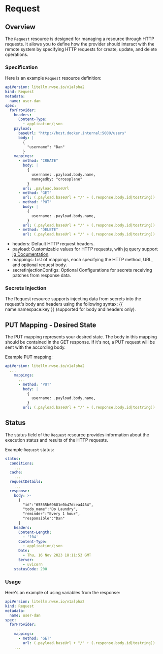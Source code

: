 # Request

## Overview

The `Request` resource is designed for managing a resource through HTTP requests. It allows you to define how the provider should interact with the remote system by specifying HTTP requests for create, update, and delete operations.

### Specification

Here is an example `Request` resource definition:

  ```yaml
  apiVersion: litellm.nwse.io/v1alpha2
  kind: Request
  metadata:
    name: user-dan
  spec:
    forProvider:
      headers:
        Content-Type:
          - application/json
      payload:
        baseUrl: "http://host.docker.internal:5000/users"
        body: |
          {
            "username": "Dan"
          }
      mappings:
        - method: "CREATE"
          body: |
            {
              username: .payload.body.name, 
              managedby: "crossplane"
            }
          url: .payload.baseUrl
        - method: "GET"
          url: (.payload.baseUrl + "/" + (.response.body.id|tostring)) 
        - method: "PUT"
          body: |
            {
              username: .payload.body.name, 
            }
          url: (.payload.baseUrl + "/" + (.response.body.id|tostring)) 
        - method: "DELETE"
          url: (.payload.baseUrl + "/" + (.response.body.id|tostring)) 
  ```

- headers: Default HTTP request headers.
- payload: Customizable values for HTTP requests, with jq query support [jq Documentation](https://jqlang.github.io/jq/manual/#object-identifier-index).
- mappings: List of mappings, each specifying the HTTP method, URL, and optional request body.
- secretInjectionConfigs: Optional Configurations for secrets receiving patches from response data.

### Secrets Injection

The Request resource supports injecting data from secrets into the request's body and headers using the following syntax: {{ name:namespace:key }} (supported for body and headers only).

## PUT Mapping - Desired State

The PUT mapping represents your desired state. The body in this mapping should be contained in the GET response. If it's not, a PUT request will be sent with the according body.

Example PUT mapping:

  ```yaml
  apiVersion: litellm.nwse.io/v1alpha2
    ...
      mappings:
        ...
        - method: "PUT"
          body: |
            {
              username: .payload.body.name, 
            }
          url: (.payload.baseUrl + "/" + (.response.body.id|tostring)) 
  ```

## Status

The status field of the `Request` resource provides information about the execution status and results of the HTTP requests.

Example `Request` status:

  ```yaml
  status:
    conditions:
      ...
    cache:
      ...
    requestDetails:
      ...
    response:
      body: >-
        {
          "id":"65565b69681e0b47dcea4464",
          "todo_name":"Do Laundry",
          "reminder":"Every 1 hour",
          "responsible":"Dan"
        }
      headers:
        Content-Length:
          - '104'
        Content-Type:
          - application/json
        Date:
          - Thu, 16 Nov 2023 18:11:53 GMT
        Server:
          - uvicorn
      statusCode: 200
  ```

### Usage

Here's an example of using variables from the response:

  ```yaml
  apiVersion: litellm.nwse.io/v1alpha2
  kind: Request
  metadata:
    name: user-dan
  spec:
    forProvider:
      ...
      mappings:
        - method: "GET"
          url: (.payload.baseUrl + "/" + (.response.body.id|tostring)) 
      ...
  ```
